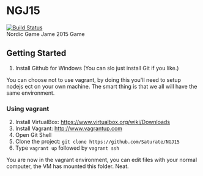 # NGJ15
[![Build Status](https://travis-ci.org/Saturate/NGJ15.svg)](https://travis-ci.org/Saturate/NGJ15)   
Nordic Game Jame 2015 Game

## Getting Started

1. Install Github for Windows (You can slo just install Git if you like.)

You can choose not to use vagrant, by doing this you'll need to setup nodejs ect on your own machine. The smart thing is that we all will have the same environment.

### Using vagrant

2. Install VirtualBox: https://www.virtualbox.org/wiki/Downloads
3. Install Vagrant: http://www.vagrantup.com
4. Open Git Shell
5. Clone the project: `git clone https://github.com/Saturate/NGJ15`
5. Type `vagrant up` followed by `vagrant ssh`

You are now in the vagrant environment, you can edit files with your normal computer, the VM has mounted this folder. Neat.
